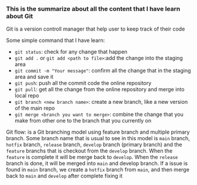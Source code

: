 ### This is the summarize about all the content that I have learn about Git

Git is a version controll manager that help user to keep track of their code

Some simple command that I have learn:
- `git status`: check for  any change that happen
- `git add .` or `git add <path to file>`:add the change into the staging area
- `git commit -m "Your message"`: confirm all the change that in the staging area and save it
- `git push`: push all the commit code the online repository
- `git pull`: get all the change from the online repository and merge into local repo
- `git branch <new branch name>`: create a new branch, like a new version of the main repo
- `git merge <branch you want to merge>`: combine the change that you make from other one to the branch that you 
currently on

Git flow: is a Git branching model using feature branch and multiple primary branch. Some branch name that is usual
to see in this model is `main` branch, `hotfix` branch, `release` branch, `develop` branch (primary branch) and the 
`feature` branchs that is checkout from the `develop` branch. When the `feature` is complete it will be merge 
back to `develop`. When the `release` branch is done, it will be merged into `main` and develop branch. If a issue is
found in `main` branch, we create a `hotfix` branch from `main`, and then merge back to `main` and 
`develop` after complete fixing it  

